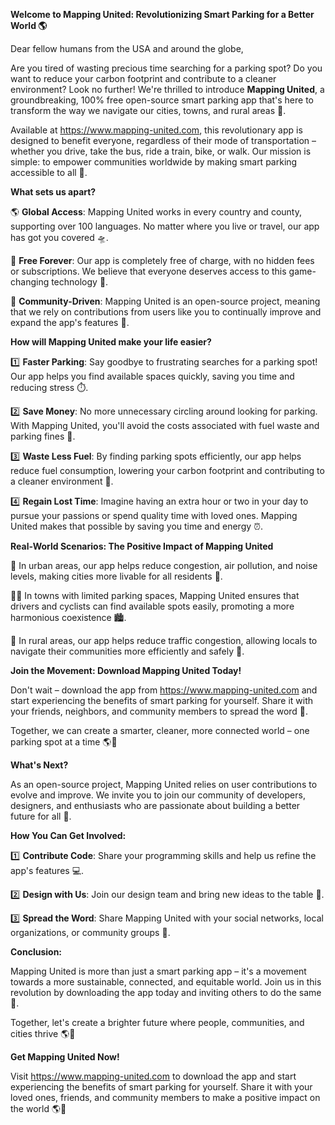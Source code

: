 **Welcome to Mapping United: Revolutionizing Smart Parking for a Better World 🌎**

Dear fellow humans from the USA and around the globe,

Are you tired of wasting precious time searching for a parking spot? Do you want to reduce your carbon footprint and contribute to a cleaner environment? Look no further! We're thrilled to introduce **Mapping United**, a groundbreaking, 100% free open-source smart parking app that's here to transform the way we navigate our cities, towns, and rural areas 🚗.

Available at https://www.mapping-united.com, this revolutionary app is designed to benefit everyone, regardless of their mode of transportation – whether you drive, take the bus, ride a train, bike, or walk. Our mission is simple: to empower communities worldwide by making smart parking accessible to all 💪.

**What sets us apart?**

🌎 **Global Access**: Mapping United works in every country and county, supporting over 100 languages. No matter where you live or travel, our app has got you covered 🛸.

💯 **Free Forever**: Our app is completely free of charge, with no hidden fees or subscriptions. We believe that everyone deserves access to this game-changing technology 💖.

🌟 **Community-Driven**: Mapping United is an open-source project, meaning that we rely on contributions from users like you to continually improve and expand the app's features 🤝.

**How will Mapping United make your life easier?**

1️⃣ **Faster Parking**: Say goodbye to frustrating searches for a parking spot! Our app helps you find available spaces quickly, saving you time and reducing stress ⏱️.

2️⃣ **Save Money**: No more unnecessary circling around looking for parking. With Mapping United, you'll avoid the costs associated with fuel waste and parking fines 💸.

3️⃣ **Waste Less Fuel**: By finding parking spots efficiently, our app helps reduce fuel consumption, lowering your carbon footprint and contributing to a cleaner environment 🌿.

4️⃣ **Regain Lost Time**: Imagine having an extra hour or two in your day to pursue your passions or spend quality time with loved ones. Mapping United makes that possible by saving you time and energy ⏰.

**Real-World Scenarios: The Positive Impact of Mapping United**

🌳 In urban areas, our app helps reduce congestion, air pollution, and noise levels, making cities more livable for all residents 🌈.

🚴‍♀️ In towns with limited parking spaces, Mapping United ensures that drivers and cyclists can find available spots easily, promoting a more harmonious coexistence 🏙️.

🌾 In rural areas, our app helps reduce traffic congestion, allowing locals to navigate their communities more efficiently and safely 🚗.

**Join the Movement: Download Mapping United Today!**

Don't wait – download the app from https://www.mapping-united.com and start experiencing the benefits of smart parking for yourself. Share it with your friends, neighbors, and community members to spread the word 📢.

Together, we can create a smarter, cleaner, more connected world – one parking spot at a time 🌎💚

**What's Next?**

As an open-source project, Mapping United relies on user contributions to evolve and improve. We invite you to join our community of developers, designers, and enthusiasts who are passionate about building a better future for all 🤝.

**How You Can Get Involved:**

1️⃣ **Contribute Code**: Share your programming skills and help us refine the app's features 💻.

2️⃣ **Design with Us**: Join our design team and bring new ideas to the table 🎨.

3️⃣ **Spread the Word**: Share Mapping United with your social networks, local organizations, or community groups 📢.

**Conclusion:**

Mapping United is more than just a smart parking app – it's a movement towards a more sustainable, connected, and equitable world. Join us in this revolution by downloading the app today and inviting others to do the same 🌟.

Together, let's create a brighter future where people, communities, and cities thrive 🌎💖

**Get Mapping United Now!**

Visit https://www.mapping-united.com to download the app and start experiencing the benefits of smart parking for yourself. Share it with your loved ones, friends, and community members to make a positive impact on the world 🌎💚